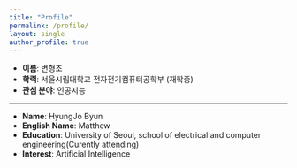 ```yaml
---
title: "Profile"
permalink: /profile/
layout: single
author_profile: true
---
```

* **이름**: 변형조  
* **학력**: 서울시립대학교 전자전기컴퓨터공학부 (재학중)  
* **관심 분야**: 인공지능  

_ _ _

* **Name**: HyungJo Byun  
* **English Name**: Matthew
* **Education**: University of Seoul, school of electrical and computer engineering(Curently attending)  
* **Interest**: Artificial Intelligence